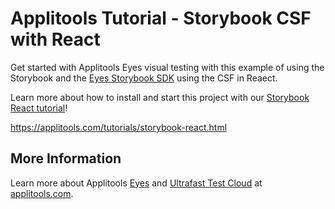 # Applitools Tutorial - Storybook CSF with React

Get started with Applitools Eyes visual testing with this example of using the Storybook and the [Eyes Storybook SDK](https://github.com/applitools/eyes.sdk.javascript1/tree/master/packages/eyes-storybook) using the CSF in Reaect.

Learn more about how to install and start this project with our [Storybook React tutorial](https://applitools.com/tutorials/storybook-react.html)!

<https://applitools.com/tutorials/storybook-react.html>

## More Information

Learn more about Applitools [Eyes](https://info.applitools.com/ucY77) and [Ultrafast Test Cloud](https://info.applitools.com/ucY78) at [applitools.com](https://info.applitools.com/ucY76).

